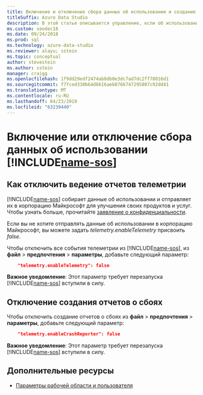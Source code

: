 ```yaml
---
title: Включение и отключение сбора данных об использовании и создание отчетов о сбоях
titleSuffix: Azure Data Studio
description: В этой статье описывается управление, если об использовании и сбоях, передает данные собираются и отправляются в корпорацию Майкрософт.
ms.custom: seodec18
ms.date: 09/24/2018
ms.prod: sql
ms.technology: azure-data-studio
ms.reviewer: alayu; sstein
ms.topic: conceptual
author: stevestein
ms.author: sstein
manager: craigg
ms.openlocfilehash: 1f9dd29edf2474ab8db0e3dc7ad7dc2ff78016d1
ms.sourcegitcommit: f7fced330b64d6616aeb8766747295807c92dd41
ms.translationtype: MT
ms.contentlocale: ru-RU
ms.lasthandoff: 04/23/2019
ms.locfileid: "63239440"
---
```

# <a name="enable-or-disable-usage-data-collection-for-includename-sosincludesname-sos-shortmd"></a>Включение или отключение сбора данных об использовании [!INCLUDE[name-sos](../includes/name-sos-short.md)]

## <a name="how-to-disable-telemetry-reporting"></a>Как отключить ведение отчетов телеметрии

[!INCLUDE[name-sos](../includes/name-sos-short.md)] собирает данные об использовании и отправляет их в корпорацию Майкрософт для улучшения своих продуктов и услуг. Чтобы узнать больше, прочитайте [заявление о конфиденциальности](https://go.microsoft.com/fwlink/?LinkID=528096&clcid=0x409).

Если вы не хотите отправлять данные об использовании в корпорацию Майкрософт, вы можете задать *telemetry.enableTelemetry* присвоить *false*.

Чтобы отключить все события телеметрии из [!INCLUDE[name-sos](../includes/name-sos-short.md)], из **файл** > **предпочтения** > **параметры**, добавьте следующий параметр:

```json
    "telemetry.enableTelemetry": false
```

**Важное уведомление**: Этот параметр требует перезапуска [!INCLUDE[name-sos](../includes/name-sos-short.md)] вступили в силу. 

## <a name="how-to-disable-crash-reporting"></a>Отключение создания отчетов о сбоях

Чтобы отключить создание отчетов о сбоях из **файл** > **предпочтения** > **параметры**, добавьте следующий параметр:

```json
    "telemetry.enableCrashReporter": false
```

**Важное уведомление**: Этот параметр требует перезапуска [!INCLUDE[name-sos](../includes/name-sos-short.md)] вступили в силу.

## <a name="additional-resources"></a>Дополнительные ресурсы
- [Параметры рабочей области и пользователя](settings.md)

